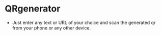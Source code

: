 # QRgenerator
- Just enter any text or URL of your choice and scan the generated qr from your phone or any other device.